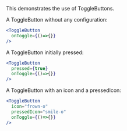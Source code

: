 This demonstrates the use of ToggleButtons.

A ToggleButton without any configuration:

```jsx
<ToggleButton
  onToggle={()=>{}}
/>
```

A ToggleButton initially pressed:

```jsx
<ToggleButton
  pressed={true}
  onToggle={()=>{}}
/>
```

A ToggleButton with an icon and a pressedIcon:

```jsx
<ToggleButton
  icon="frown-o"
  pressedIcon="smile-o"
  onToggle={()=>{}}
/>
```
